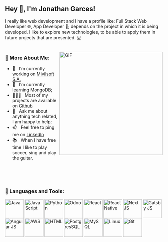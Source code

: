 ## Hey 👋, I'm Jonathan Garces!

I really like web development and I have a profile like: Full Stack Web Developer 🌐, App Developer 📱; depends on the project in which it is being developed. I like to explore new technologies, to be able to apply them in future projects that are presented. 💻
<br/>
<br/>

<img align="right" alt="GIF" src="https://media2.giphy.com/media/xT9IgzoKnwFNmISR8I/giphy.gif" width="330px"/>
  
### 🧐 More About Me:

- 🔭 &nbsp; I’m currently working on [Mivilsoft S.A.](https://mivilsoft.com/)
- 🌱 &nbsp; I’m currently learning MongoDB; 
- 👨🏻‍💻 &nbsp; Most of my projects are available on [Github](https://github.com/jona972?tab=repositories)
- 💬 &nbsp; Ask me about anything tech related, I am happy to help;
- 📫 &nbsp; Feel free to ping me on [LinkedIn](https://www.linkedin.com/in/jonathan-garc%C3%A9s-792647171/)
- 📚 &nbsp; When I have free time I like to play soccer, sing and play the guitar.

<br>
<br>
<br>

### 🔨 Languages and Tools:
<a href="https://www.java.com" target="_blank"><img align="left" alt="Java" height ="60px" src="https://i.blogs.es/8d2420/650_1000_java/1366_2000.png"></a>
<a href="https://developer.mozilla.org/en-US/docs/Web/JavaScript" target="_blank"> <img align="left" alt="JavaScript" height ="60px" src="https://upload.wikimedia.org/wikipedia/commons/thumb/9/99/Unofficial_JavaScript_logo_2.svg/1200px-Unofficial_JavaScript_logo_2.svg.png"> </a>
<a href="https://www.python.org" target="_blank"><img align="left" alt="Python" height ="60px" src="https://jahazielponce.com/wp-content/uploads/python.png"></a>
<a href="https://www.odoo.com/" target="_blank"><img align="left" alt="Odoo" height ="60px" src="https://www.odoo.com/web/image/website/1/social_default_image?unique=8f9cd72"></a>
<a href="https://reactjs.org/" target="_blank"> <img align="left" alt="React" height ="60px" src="https://www.datocms-assets.com/45470/1631110818-logo-react-js.png"></a>
<a href="https://reactnative.dev/" target="_blank"> <img align="left" alt="React Native" height ="60px" src="https://www.datocms-assets.com/45470/1631026680-logo-react-native.png"></a>
<a href="https://nextjs.org/" target="_blank"> <img align="left" alt="Next JS" height ="60px" src="https://upload.wikimedia.org/wikipedia/commons/thumb/8/8e/Nextjs-logo.svg/1200px-Nextjs-logo.svg.png"></a>
<a href="https://www.gatsbyjs.com/" target="_blank"> <img align="left" alt="Gatsby JS" height ="60px" src="https://dominicode.com/wp-content/uploads/gatsbyjs_introduccion-1024x431.jpg"></a>
<a href="https://angular.io/" target="_blank"> <img align="left" alt="Angular JS" height ="60px" src="https://upload.wikimedia.org/wikipedia/commons/thumb/c/cf/Angular_full_color_logo.svg/1200px-Angular_full_color_logo.svg.png"></a>
<a href="https://aws.amazon.com" target="_blank"> <img align="left" alt="AWS" height ="60px" src="https://assets.website-files.com/5d7a94353af021115b819cf3/5dcdd652b5fd3fd21e24cf0b_Amazon-Web-Services_logo835x396.png"></a>
<a href="https://es.wikipedia.org/wiki/HTML" target="_blank"> <img align="left" alt="HTML" height ="60px" src="https://play-lh.googleusercontent.com/85WnuKkqDY4gf6tndeL4_Ng5vgRk7PTfmpI4vHMIosyq6XQ7ZGDXNtYG2s0b09kJMw"></a>
<a href="https://www.postgresql.org/" target="_blank"> <img align="left" alt="PostgresSQL" height ="60px" src="https://www.ovhcloud.com/sites/default/files/styles/large_screens_1x/public/2021-09/ECX-1909_Hero_PostgreSQL_600x400%402x.png"></a>
<a href="https://www.mysql.com/" target="_blank"> <img align="left" alt="MySQL" height ="60px" src="https://d1.awsstatic.com/asset-repository/products/amazon-rds/1024px-MySQL.ff87215b43fd7292af172e2a5d9b844217262571.png"></a>
<a href="https://www.linux.org/" target="_blank"> <img align="left" alt="Linux" height ="60px" src="https://www.redeszone.net/app/uploads-redeszone.net/2017/11/instalar-linux-cosas.jpg"></a>
<a href="https://nextjs.org/" target="_blank"> <img align="left" alt="Git" height ="60px" src="https://nodd3r.com/media/blog/Portadas_blog_21.png"></a>

<br>

<!--
**jona972/jona972** is a ✨ _special_ ✨ repository because its `README.md` (this file) appears on your GitHub profile.

Here are some ideas to get you started:

- 🔭 I’m currently working on ...
- 🌱 I’m currently learning ...
- 👯 I’m looking to collaborate on ...
- 🤔 I’m looking for help with ...
- 💬 Ask me about ...
- 📫 How to reach me: ...
- 😄 Pronouns: ...
- ⚡ Fun fact: ...
-->
